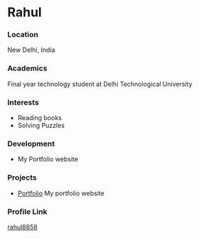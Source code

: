# Rahul

### Location

New Delhi, India

### Academics

Final year technology student at Delhi Technological University

### Interests

- Reading books
- Solving Puzzles

### Development

- My Portfolio website

### Projects

- [Portfolio](https://github.com/rahul8858/rahul.io) My portfolio website

### Profile Link

[rahul8858](https://github.com/rahul8858)